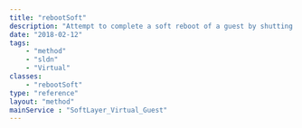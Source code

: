 ```yaml
---
title: "rebootSoft"
description: "Attempt to complete a soft reboot of a guest by shutting down the operating system. "
date: "2018-02-12"
tags:
    - "method"
    - "sldn"
    - "Virtual"
classes:
    - "rebootSoft"
type: "reference"
layout: "method"
mainService : "SoftLayer_Virtual_Guest"
---
```

